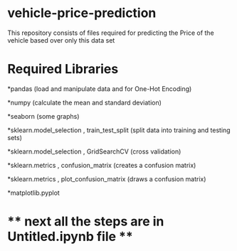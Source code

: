 # **vehicle-price-prediction**

This repository consists of files required for predicting the Price of the vehicle based over only this data set

# **Required Libraries**
*pandas (load and manipulate data and for One-Hot Encoding)

*numpy (calculate the mean and standard deviation)

*seaborn (some graphs)

*sklearn.model_selection , train_test_split (split data into training and testing sets)

*sklearn.model_selection , GridSearchCV (cross validation)

*sklearn.metrics , confusion_matrix (creates a confusion matrix)

*sklearn.metrics , plot_confusion_matrix (draws a confusion matrix)

*matplotlib.pyplot

# ** next all the steps are in Untitled.ipynb file **
